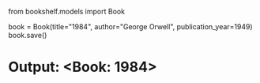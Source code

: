 from bookshelf.models import Book

book = Book(title="1984", author="George Orwell", publication_year=1949)
book.save()
# Output: <Book: 1984>